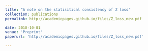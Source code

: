 ```yaml
---
title: "A note on the statisitical consistency of Z loss"
collection: publications
permalink: http://academicpages.github.io/files/Z_loss_new.pdf

date: 2018-10-01
venue: 'Preprint'
paperurl: 'http://academicpages.github.io/files/Z_loss_new.pdf'

---
```

